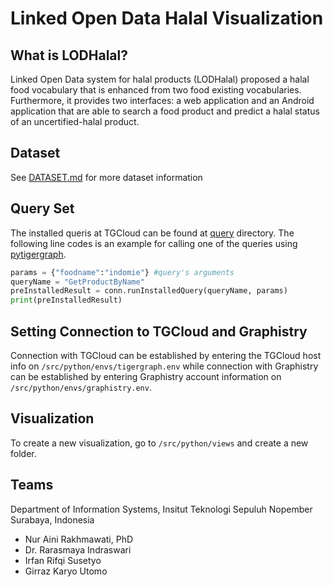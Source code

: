 # Linked Open Data Halal Visualization

## What is LODHalal?

Linked Open Data system for halal products (LODHalal) proposed a halal food vocabulary that is enhanced from two food existing vocabularies. Furthermore, it provides two interfaces: a web application and an Android application that are able to search a food product and predict a halal status of an uncertified-halal product.

## Dataset
See [DATASET.md](DATASET.md) for more dataset information

## Query Set

The installed queris at TGCloud can be found at [query](query) directory.
The following line codes is an example for calling one of the queries using [pytigergraph](https://pypi.org/project/pyTigerGraph/).

```python
params = {"foodname":"indomie"} #query's arguments
queryName = "GetProductByName"
preInstalledResult = conn.runInstalledQuery(queryName, params) 
print(preInstalledResult)
```

## Setting Connection to TGCloud and Graphistry

Connection with TGCloud can be established by entering the TGCloud host info on `/src/python/envs/tigergraph.env` while connection with Graphistry can be established by entering Graphistry account information on `/src/python/envs/graphistry.env`.

## Visualization

To create a new visualization, go to `/src/python/views` and create a new folder.

## Teams

Department of Information Systems, Insitut Teknologi Sepuluh Nopember Surabaya, Indonesia

* Nur Aini Rakhmawati, PhD
* Dr. Rarasmaya Indraswari
* Irfan Rifqi Susetyo
* Girraz Karyo Utomo


